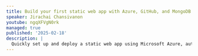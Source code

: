 ```yaml
---
title: Build your first static web app with Azure, GitHub, and MongoDB
speaker: Jirachai Chansivanon
youtube: ngqXFVgN0rk
managed: true
published: '2025-02-18'
description: |
  Quickly set up and deploy a static web app using Microsoft Azure, automate workflows with GitHub Actions, and connect to MongoDB Atlas App Services for backend API integration. This session provides hands-on experience in creating a complete web app with CI/CD integration, ideal for beginners and those looking to expand their development toolkit.
---
```

